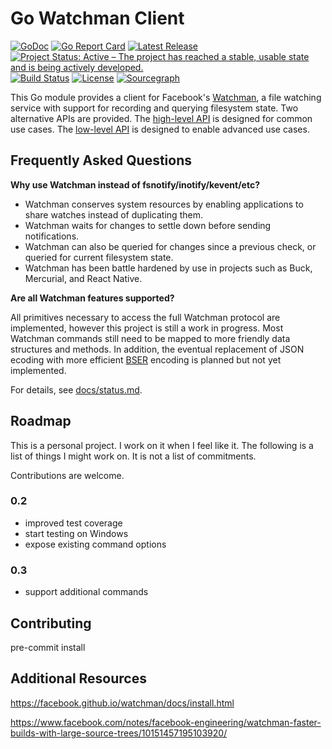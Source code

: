 # Go Watchman Client

[![GoDoc](https://godoc.org/github.com/sjansen/watchman?status.svg)](https://godoc.org/github.com/sjansen/watchman)
[![Go Report Card](https://goreportcard.com/badge/github.com/sjansen/watchman)](https://goreportcard.com/report/github.com/sjansen/watchman)
[![Latest Release](https://img.shields.io/github/release/sjansen/watchman.svg)](https://github.com/sjansen/watchman/releases)
[![Project Status: Active – The project has reached a stable, usable state and is being actively developed.](https://www.repostatus.org/badges/latest/active.svg)](https://www.repostatus.org/#active)
[![Build Status](https://travis-ci.com/sjansen/watchman.svg?branch=master)](https://travis-ci.com/sjansen/watchman)
[![License](https://img.shields.io/github/license/sjansen/watchman.svg)](https://github.com/sjansen/watchman/blob/master/LICENSE)
[![Sourcegraph](https://sourcegraph.com/github.com/sjansen/watchman/-/badge.svg)](https://sourcegraph.com/github.com/sjansen/watchman?badge)

This Go module provides a client for Facebook's [Watchman](https://facebook.github.io/watchman/), a file watching service with support for recording and querying filesystem state. Two alternative APIs are provided. The [high-level API](https://godoc.org/github.com/sjansen/watchman) is designed for common use cases. The [low-level API](https://godoc.org/github.com/sjansen/watchman/protocol) is designed to enable advanced use cases.


## Frequently Asked Questions

**Why use Watchman instead of fsnotify/inotify/kevent/etc?**

- Watchman conserves system resources by enabling applications to share watches instead of duplicating them.
- Watchman waits for changes to settle down before sending notifications.
- Watchman can also be queried for changes since a previous check, or queried for current filesystem state.
- Watchman has been battle hardened by use in projects such as Buck, Mercurial, and React Native.

**Are all Watchman features supported?**

All primitives necessary to access the full Watchman protocol are implemented, however this project is still a work in progress. Most Watchman commands still need to be mapped to more friendly  data structures and methods. In addition, the eventual replacement of JSON ecoding with more efficient [BSER](https://facebook.github.io/watchman/docs/bser.html) encoding is planned but not yet implemented.

For details, see [docs/status.md](docs/status.md).

## Roadmap

This is a personal project. I work on it when I feel like it.
The following is a list of things I might work on. It is not
a list of commitments.

Contributions are welcome.

### 0.2

- improved test coverage
- start testing on Windows
- expose existing command options

### 0.3

- support additional commands

## Contributing

pre-commit install

## Additional Resources

https://facebook.github.io/watchman/docs/install.html

https://www.facebook.com/notes/facebook-engineering/watchman-faster-builds-with-large-source-trees/10151457195103920/
